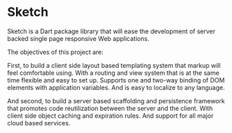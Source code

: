 Sketch
======

Sketch is a Dart package library that will ease the development of server backed single page responsive Web applications.

The objectives of this project are:

First, to build a client side layout based templating system that markup will feel comfortable using.
With a routing and view system that is at the same time flexible and easy to set up.
Supports one and two-way binding of DOM elements with application variables.
And is easy to localize to any language.

And second, to build a server based scaffolding and persistence framework that promotes code reutilization between the server and the client.
With client side object caching and expiration rules.
And support for all major cloud based services.
